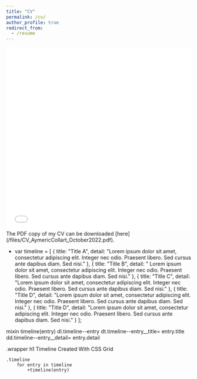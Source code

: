 ```yaml
---
title: "CV"
permalink: /cv/
author_profile: true
redirect_from:
  - /resume
---
```



<iframe src="/files/CV_AymericCollart_October2022.pdf" width="100%" height="500" frameborder="no" border="0" marginwidth="0" marginheight="0"></iframe>
The PDF copy of my CV can be downloaded [here](/files/CV_AymericCollart_October2022.pdf).



-
	var timeline = [
	{
		title: "Title A",
		detail: "Lorem ipsum dolor sit amet, consectetur adipiscing elit. Integer nec odio. Praesent libero. Sed cursus ante dapibus diam. Sed nisi."
	}, {
		title: "Title B",
		detail: " Lorem ipsum dolor sit amet, consectetur adipiscing elit. Integer nec odio. Praesent libero. Sed cursus ante dapibus diam. Sed nisi."
	}, {
		title: "Title C",
		detail: "Lorem ipsum dolor sit amet, consectetur adipiscing elit. Integer nec odio. Praesent libero. Sed cursus ante dapibus diam. Sed nisi."
	}, {
		title: "Title D",
		detail: "Lorem ipsum dolor sit amet, consectetur adipiscing elit. Integer nec odio. Praesent libero. Sed cursus ante dapibus diam. Sed nisi."
	}, {
		title: "Title D",
		detail: "Lorem ipsum dolor sit amet, consectetur adipiscing elit. Integer nec odio. Praesent libero. Sed cursus ante dapibus diam. Sed nisi."
	}
	];
	
mixin timeline(entry)
	dl.timeline--entry
		dt.timeline--entry__title= entry.title
		dd.timeline--entry__detail= entry.detail

.wrapper
	h1 Timeline Created With CSS Grid

	.timeline
		for entry in timeline
			+timeline(entry)